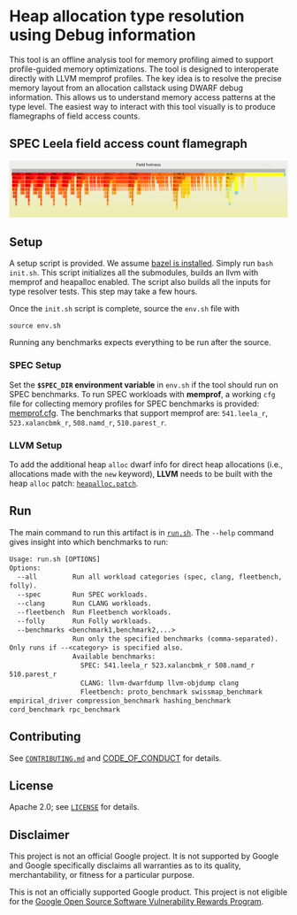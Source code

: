 # Heap allocation type resolution using Debug information

This tool is an offline analysis tool for memory profiling aimed to support profile-guided memory optimizations. The tool is designed to interoperate directly with LLVM memprof profiles. The key idea is to resolve the precise memory layout from an allocation callstack using DWARF debug information. This allows us to understand memory access patterns at the type level. The easiest way to interact with this tool visually is to produce flamegraphs of field access counts.


## SPEC Leela field access count flamegraph

![leela_flamegraph](./examples/leela_r.svg)

## Setup

A setup script is provided. We assume [bazel is installed](https://bazel.build/install). Simply run `bash init.sh`. This script initializes all the submodules, builds an llvm with memprof and heapalloc enabled. The script also builds all the inputs for type resolver tests. This step may take a few hours. 

Once the `init.sh` script is complete, source the `env.sh` file with

```
source env.sh
```

Running any benchmarks expects everything to be run after the source.

### SPEC Setup

Set the **`$SPEC_DIR` environment variable** in `env.sh` if the tool should run on SPEC benchmarks. To run SPEC workloads with **memprof**, a working `cfg` file for collecting memory profiles for SPEC benchmarks is provided: [memprof.cfg](scripts/memprof.cfg). The benchmarks that support memprof are: `541.leela_r`, `523.xalancbmk_r`, `508.namd_r`, `510.parest_r`.

### LLVM Setup

To add the additional heap `alloc` dwarf info for direct heap allocations (i.e., allocations made with the `new` keyword), **LLVM** needs to be built with the heap `alloc` patch: [`heapalloc.patch`](./patches/heapalloc.patch).

## Run

The main command to run this artifact is in [`run.sh`](run.sh). The `--help` command gives insight into which benchmarks to run:

```
Usage: run.sh [OPTIONS]
Options:
  --all         Run all workload categories (spec, clang, fleetbench, folly).
  --spec        Run SPEC workloads.
  --clang       Run CLANG workloads.
  --fleetbench  Run Fleetbench workloads.
  --folly       Run Folly workloads.
  --benchmarks <benchmark1,benchmark2,...>
                Run only the specified benchmarks (comma-separated). Only runs if --<category> is specified also.
                Available benchmarks:
                  SPEC: 541.leela_r 523.xalancbmk_r 508.namd_r 510.parest_r
                  CLANG: llvm-dwarfdump llvm-objdump clang
                  Fleetbench: proto_benchmark swissmap_benchmark empirical_driver compression_benchmark hashing_benchmark cord_benchmark rpc_benchmark
```


## Contributing

See [`CONTRIBUTING.md`](docs/CONTRIBUTING.md) and [CODE_OF_CONDUCT](docs/CODE_OF_CONDUCT.md) for details.

## License

Apache 2.0; see [`LICENSE`](LICENSE) for details.

## Disclaimer

This project is not an official Google project. It is not supported by
Google and Google specifically disclaims all warranties as to its quality,
merchantability, or fitness for a particular purpose.

This is not an officially supported Google product. This project is not
eligible for the [Google Open Source Software Vulnerability Rewards
Program](https://bughunters.google.com/open-source-security).